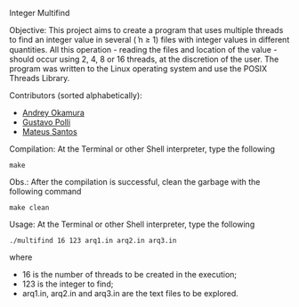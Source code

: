 Integer Multifind

Objective:
This project aims to create a program that uses multiple threads to find an integer value in several (݊ n ≥ 1) files with integer values in different quantities.
All this operation - reading the files and location of the value - should occur using 2, 4, 8 or 16 threads, at the discretion of the user. The program was written to the Linux operating system and use the POSIX Threads Library.

Contributors (sorted alphabetically):
* [Andrey Okamura](https://github.com/okamuratoshi)
* [Gustavo Polli](https://github.com/gapolli)
* [Mateus Santos](https://github.com/mateuspim)

Compilation:
At the Terminal or other Shell interpreter, type the following
```
make
```
Obs.: After the compilation is successful, clean the garbage with the following command
```
make clean
```

Usage:
At the Terminal or other Shell interpreter, type the following
```
./multifind 16 123 arq1.in arq2.in arq3.in
```
where
* 16 is the number of threads to be created in the execution;
* 123 is the integer to find;
* arq1.in, arq2.in and arq3.in are the text files to be explored.
